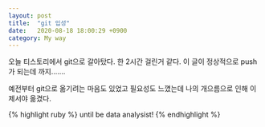 ```yaml
---
layout: post
title:  "git 입성"
date:   2020-08-18 18:00:29 +0900
category: My way
---
```

오늘 티스토리에서 git으로 갈아탔다. 
한 2시간 걸린거 같다. 이 글이 정상적으로 push가 되는데 까지.......

예전부터 git으로 옮기려는 마음도 있었고 필요성도 느꼈는데 나의 개으름으로 인해
이제서야 옮겼다.

{% highlight ruby %}
until be data analysist!
{% endhighlight %}

